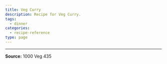 ```yaml
---
title: Veg Curry
description: Recipe for Veg Curry.
tags:
  - dinner
categories:
  - recipe-reference
type: page
---
```


---

**Source:** 1000 Veg 435